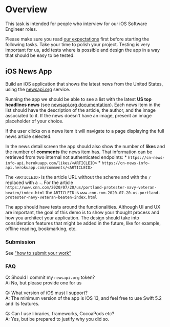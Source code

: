 # Overview
This task is intended for people who interview for our iOS Software Engineer roles.

Please make sure you read [our expectations](../README.md#what-we-are-looking-for) first before starting the following tasks.
Take your time to polish your project. 
Testing is very important for us, add tests where is possible and design the app in a way that should be easy to be tested.

## iOS News App

Build an iOS application that shows the latest news from the United States, using the [newsapi.org](https://newsapi.org) service.

Running the app we should be able to see a list with the latest **US top headlines news** (see [newsapi.org documentation](https://newsapi.org/docs/)).
Each news item in the list should have the description of the article, the author, and the image associated to it. 
If the news doesn't have an image, present an image placeholder of your choice.

If the user clicks on a news item it will navigate to a page displaying the full news article selected.

In the news detail screen the app should also show the number of **likes** and the number of **comments** the news item has.
That information can be retrieved from two internal not authenticated endpoints: 
    * `https://cn-news-info-api.herokuapp.com/likes/<ARTICLEID>` 
    * `https://cn-news-info-api.herokuapp.com/comments/<ARTICLEID>`

The  `<ARTICLEID>`  is the article URL without the scheme and with the `/` replaced with a `-`.
For the article `https://www.cnn.com/2020/07/20/us/portland-protester-navy-veteran-beaten/index.html` the `ARTICLEID` is `www.cnn.com-2020-07-20-us-portland-protester-navy-veteran-beaten-index.html`

The app should have tests around the functionalities.
Although UI and UX are important, the goal of this demo is to show your thought process and how you architect your application. The design should take into consideration features that might be added in the future, like for example, offline reading, bookmarking, etc.

### Submission
See ["how to submit your work"](../README.md#how-to-submit-code)

### FAQ

Q: Should I commit my `newsapi.org` token?  
A: No, but please provide one for us

Q: What version of iOS must I support?  
A: The minimum version of the app is iOS 13, and feel free to use Swift 5.2 and its features. 

Q: Can I use libraries, frameworks, CocoaPods etc?  
A: Yes, but be prepared to justify why you did so.
